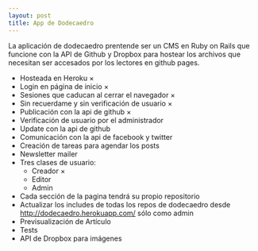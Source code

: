 ```yaml
---
layout: post
title: App de Dodecaedro
---
```


La aplicación de dodecaedro prentende ser un CMS en Ruby on Rails que funcione con la API de Github y Dropbox para hostear los archivos que necesitan ser accesados por los lectores en github pages.

+ Hosteada en Heroku &times;
+ Login en página de inicio &times;
+ Sesiones que caducan al cerrar el navegador &times;
+ Sin recuerdame y sin verificación de usuario &times;
+ Publicación con la api de github &times;
+ Verificación de usuario por el administrador
+ Update con la api de github
+ Comunicación con la api de facebook y twitter
+ Creación de tareas para agendar los posts
+ Newsletter mailer
+ Tres clases de usuario: 
	+ Creador &times;
	+ Editor
	+ Admin
+ Cada sección de la pagina tendrá su propio repositorio
+ Actualizar los includes de todas los repos de dodecaedro desde <http://dodecaedro.herokuapp.com/> sólo como admin
+ Previsualización de Artículo
+ Tests
+ API de Dropbox para imágenes